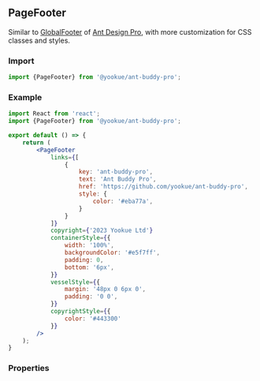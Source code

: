 ## PageFooter

Similar to [GlobalFooter](https://github.com/ant-design/pro-components/blob/master/packages/layout/src/components/GlobalFooter/index.tsx) of [Ant Design Pro](https://pro.ant.design/), with more customization for CSS classes and styles.

### Import

```jsx | pure
import {PageFooter} from '@yookue/ant-buddy-pro';
```

### Example

```jsx
import React from 'react';
import {PageFooter} from '@yookue/ant-buddy-pro';

export default () => {
    return (
        <PageFooter
            links={[
                {
                    key: 'ant-buddy-pro',
                    text: 'Ant Buddy Pro',
                    href: 'https://github.com/yookue/ant-buddy-pro',
                    style: {
                        color: '#eba77a',
                    }
                }
            ]}
            copyright={'2023 Yookue Ltd'}
            containerStyle={{
                width: '100%',
                backgroundColor: '#e5f7ff',
                padding: 0,
                bottom: '6px',
            }}
            vesselStyle={{
                margin: '48px 0 6px 0',
                padding: '0 0',
            }}
            copyrightStyle={{
                color: '#443300'
            }}
        />
    );
}
```

### Properties

<API src="@/layouts/PageFooter/index.tsx" hideTitle></API>
